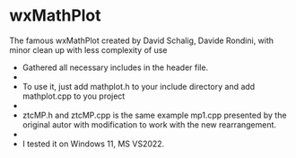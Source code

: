 # wxMathPlot
The famous wxMathPlot created by  David Schalig, Davide Rondini, with minor clean up with less complexity of use

- Gathered all necessary includes in the header file.
- 
- To use it, just add mathplot.h to your include directory and add mathplot.cpp to you project
- 
- ztcMP.h and ztcMP.cpp is the same example mp1.cpp presented by the original autor with modification to work with the new rearrangement.
- 
- I tested it on Windows 11, MS VS2022.
